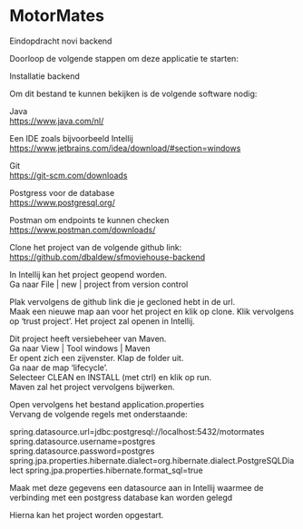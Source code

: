 # MotorMates
Eindopdracht novi backend

Doorloop de volgende stappen om deze applicatie te starten:


Installatie backend

Om dit bestand te kunnen bekijken is de volgende software nodig:

Java   
https://www.java.com/nl/

Een IDE zoals bijvoorbeeld Intellij  
https://www.jetbrains.com/idea/download/#section=windows

Git   
https://git-scm.com/downloads

Postgress voor de database   
https://www.postgresql.org/

Postman om endpoints te kunnen checken   
https://www.postman.com/downloads/

Clone het project van de volgende github link:  
https://github.com/dbaldew/sfmoviehouse-backend


In Intellij kan het project geopend worden.  
Ga naar File | new | project from  version control


Plak vervolgens de github link die je gecloned hebt in de url.   
Maak een nieuwe map aan voor het project en klik op clone. 
Klik vervolgens op ‘trust project’. Het project zal openen in Intellij.  

Dit project heeft versiebeheer van Maven.  
Ga naar View | Tool windows | Maven  
Er opent zich een zijvenster. Klap de folder uit.  
Ga naar de map ‘lifecycle’.  
Selecteer CLEAN en INSTALL (met ctrl) en klik op run.   
Maven zal het project vervolgens bijwerken.  


Open vervolgens het bestand application.properties  
Vervang de volgende regels met onderstaande:


spring.datasource.url=jdbc:postgresql://localhost:5432/motormates
spring.datasource.username=postgres
spring.datasource.password=postgres  
spring.jpa.properties.hibernate.dialect=org.hibernate.dialect.PostgreSQLDialect
spring.jpa.properties.hibernate.format_sql=true


Maak met deze gegevens een datasource aan in Intellij waarmee de verbinding met een postgress database kan worden gelegd  

Hierna kan het project worden opgestart.




